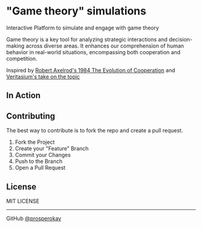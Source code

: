 # "Game theory" simulations

Interactive Platform to simulate and engage with game theory

Game theory is a key tool for analyzing strategic interactions and decision-making across diverse areas. It enhances our comprehension of human behavior in real-world situations, encompassing both cooperation and competition.

Inspired by [Robert Axelrod's 1984 The Evolution of Cooperation](https://www.researchgate.net/publication/316766066_Robert_Axelrod's_1984_The_Evolution_of_Cooperation) and [Veritasium's take on the topic](https://youtu.be/mScpHTIi-kM?si=15H8lTjRfC2YoQHG)

<!-- USAGE EXAMPLES -->

## In Action

<!-- CONTRIBUTING -->
## Contributing

The best way to contribute is to fork the repo and create a pull request.

1. Fork the Project
2. Create your "Feature" Branch
3. Commit your Changes
4. Push to the Branch
5. Open a Pull Request

<!-- LICENSE -->
## License

MIT LICENSE

---
GitHub [@prosperokay](https://github.com/ProsperoKay)